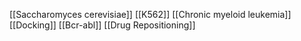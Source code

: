 [[Saccharomyces cerevisiae]]
[[K562]]
[[Chronic myeloid leukemia]]
[[Docking]]
[[Bcr-abl]]
[[Drug Repositioning]]
